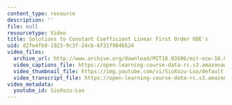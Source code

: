 ```yaml
---
content_type: resource
description: ''
file: null
resourcetype: Video
title: Solutions to Constant Coefficient Linear First Order ODE's
uid: d2fe4fb9-1923-9c3f-24cb-6f31f984b524
video_files:
  archive_url: http://www.archive.org/download/MIT18.03S06/mit-ocw-18.03-lec7-21feb2003-220k_512kb.mp4
  video_captions_file: https://open-learning-course-data-rc.s3.amazonaws.com/18-03sc-differential-equations-fall-2011/e2a63ec87196590e8c8c8e0f8dbfd8e1_SioXozu-Loo.vtt
  video_thumbnail_file: https://img.youtube.com/vi/SioXozu-Loo/default.jpg
  video_transcript_file: https://open-learning-course-data-rc.s3.amazonaws.com/18-03sc-differential-equations-fall-2011/3fe0cc8ce9bb9a219ff030a880619abc_SioXozu-Loo.pdf
video_metadata:
  youtube_id: SioXozu-Loo
---
```

